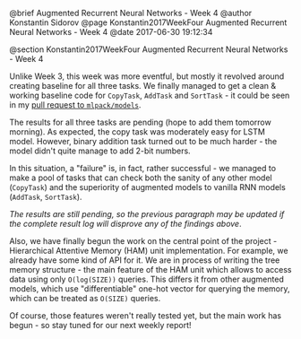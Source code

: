@brief Augmented Recurrent Neural Networks - Week 4
@author Konstantin Sidorov
@page Konstantin2017WeekFour Augmented Recurrent Neural Networks - Week 4
@date 2017-06-30 19:12:34

@section Konstantin2017WeekFour Augmented Recurrent Neural Networks - Week 4

Unlike Week 3, this week was more eventful, but mostly it revolved around creating baseline for all three tasks. We finally managed to get a clean & working baseline code for `CopyTask`, `AddTask` and `SortTask` - it could be seen in my [pull request to `mlpack/models`](https://github.com/mlpack/models/pull/1).

The results for all three tasks are pending (hope to add them tomorrow morning). As expected, the copy task was moderately easy for LSTM model. However, binary addition task turned out to be much harder - the model didn't quite manage to add 2-bit numbers.

In this situation, a "failure" is, in fact, rather successful - we managed to make a pool of tasks that can check both the sanity of any other model (`CopyTask`) and the superiority of augmented models to vanilla RNN models (`AddTask`, `SortTask`).

*The results are still pending, so the previous paragraph may be updated if the complete result log will disprove any of the findings above*.

Also, we have finally begun the work on the central point of the project - Hierarchical Attentive Memory (HAM) unit implementation. For example, we already have some kind of API for it. We are in process of writing the tree memory structure - the main feature of the HAM unit which allows to access data using only `O(log(SIZE))` queries. This differs it from other augmented models, which use "differentiable" one-hot vector for querying the memory, which can be treated as `O(SIZE)` queries.

Of course, those features weren't really tested yet, but the main work has begun - so stay tuned for our next weekly report!